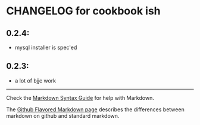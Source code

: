 # CHANGELOG for cookbook ish

## 0.2.4:
* mysql installer is spec'ed

## 0.2.3:
* a lot of bjjc work

- - -
Check the [Markdown Syntax Guide](http://daringfireball.net/projects/markdown/syntax) for help with Markdown.

The [Github Flavored Markdown page](http://github.github.com/github-flavored-markdown/) describes the differences between markdown on github and standard markdown.
